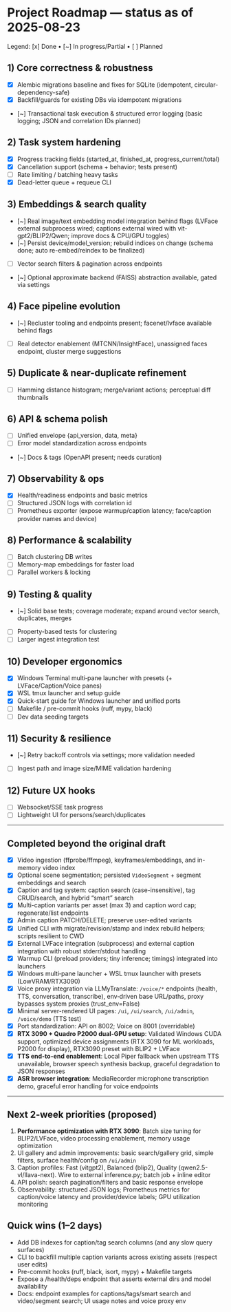 # Project Roadmap — status as of 2025-08-23

Legend: [x] Done • [~] In progress/Partial • [ ] Planned

## 1) Core correctness & robustness
- [x] Alembic migrations baseline and fixes for SQLite (idempotent, circular-dependency-safe)
- [x] Backfill/guards for existing DBs via idempotent migrations
- [~] Transactional task execution & structured error logging (basic logging; JSON and correlation IDs planned)

## 2) Task system hardening
- [x] Progress tracking fields (started_at, finished_at, progress_current/total)
- [x] Cancellation support (schema + behavior; tests present)
- [ ] Rate limiting / batching heavy tasks
- [x] Dead-letter queue + requeue CLI

## 3) Embeddings & search quality
- [~] Real image/text embedding model integration behind flags (LVFace external subprocess wired; captions external wired with vit-gpt2/BLIP2/Qwen; improve docs & CPU/GPU toggles)
- [~] Persist device/model_version; rebuild indices on change (schema done; auto re-embed/reindex to be finalized)
- [ ] Vector search filters & pagination across endpoints
- [~] Optional approximate backend (FAISS) abstraction available, gated via settings

## 4) Face pipeline evolution
- [~] Recluster tooling and endpoints present; facenet/lvface available behind flags
- [ ] Real detector enablement (MTCNN/InsightFace), unassigned faces endpoint, cluster merge suggestions

## 5) Duplicate & near-duplicate refinement
- [ ] Hamming distance histogram; merge/variant actions; perceptual diff thumbnails

## 6) API & schema polish
- [ ] Unified envelope {api_version, data, meta}
- [ ] Error model standardization across endpoints
- [~] Docs & tags (OpenAPI present; needs curation)

## 7) Observability & ops
- [x] Health/readiness endpoints and basic metrics
- [ ] Structured JSON logs with correlation id
- [ ] Prometheus exporter (expose warmup/caption latency; face/caption provider names and device)

## 8) Performance & scalability
- [ ] Batch clustering DB writes
- [ ] Memory-map embeddings for faster load
- [ ] Parallel workers & locking

## 9) Testing & quality
- [~] Solid base tests; coverage moderate; expand around vector search, duplicates, merges
- [ ] Property-based tests for clustering
- [ ] Larger ingest integration test

## 10) Developer ergonomics
- [x] Windows Terminal multi‑pane launcher with presets (+ LVFace/Caption/Voice panes)
- [x] WSL tmux launcher and setup guide
- [x] Quick-start guide for Windows launcher and unified ports
- [ ] Makefile / pre-commit hooks (ruff, mypy, black)
- [ ] Dev data seeding targets

## 11) Security & resilience
- [~] Retry backoff controls via settings; more validation needed
- [ ] Ingest path and image size/MIME validation hardening

## 12) Future UX hooks
- [ ] Websocket/SSE task progress
- [ ] Lightweight UI for persons/search/duplicates

---

## Completed beyond the original draft
- [x] Video ingestion (ffprobe/ffmpeg), keyframes/embeddings, and in-memory video index
- [x] Optional scene segmentation; persisted `VideoSegment` + segment embeddings and search
- [x] Caption and tag system: caption search (case-insensitive), tag CRUD/search, and hybrid “smart” search
- [x] Multi-caption variants per asset (max 3) and caption word cap; regenerate/list endpoints
- [x] Admin caption PATCH/DELETE; preserve user-edited variants
- [x] Unified CLI with migrate/revision/stamp and index rebuild helpers; scripts resilient to CWD
- [x] External LVFace integration (subprocess) and external caption integration with robust stderr/stdout handling
- [x] Warmup CLI (preload providers; tiny inference; timings) integrated into launchers
- [x] Windows multi‑pane launcher + WSL tmux launcher with presets (LowVRAM/RTX3090)
- [x] Voice proxy integration via LLMyTranslate: `/voice/*` endpoints (health, TTS, conversation, transcribe), env‑driven base URL/paths, proxy bypasses system proxies (trust_env=False)
- [x] Minimal server-rendered UI pages: `/ui`, `/ui/search`, `/ui/admin`, `/voice/demo` (TTS test)
- [x] Port standardization: API on 8002; Voice on 8001 (overridable)
- [x] **RTX 3090 + Quadro P2000 dual-GPU setup**: Validated Windows CUDA support, optimized device assignments (RTX 3090 for ML workloads, P2000 for display), RTX3090 preset with BLIP2 + LVFace
- [x] **TTS end-to-end enablement**: Local Piper fallback when upstream TTS unavailable, browser speech synthesis backup, graceful degradation to JSON responses
- [x] **ASR browser integration**: MediaRecorder microphone transcription demo, graceful error handling for voice endpoints

---

## Next 2-week priorities (proposed)
1) **Performance optimization with RTX 3090**: Batch size tuning for BLIP2/LVFace, video processing enablement, memory usage optimization
2) UI gallery and admin improvements: basic search/gallery grid, simple filters, surface health/config on `/ui/admin`
3) Caption profiles: Fast (vitgpt2), Balanced (blip2), Quality (qwen2.5-vl/llava-next). Wire to external inference.py; batch job + inline editor
4) API polish: search pagination/filters and basic response envelope
5) Observability: structured JSON logs; Prometheus metrics for caption/voice latency and provider/device labels; GPU utilization monitoring

## Quick wins (1–2 days)
- Add DB indexes for caption/tag search columns (and any slow query surfaces)
- CLI to backfill multiple caption variants across existing assets (respect user edits)
- Pre-commit hooks (ruff, black, isort, mypy) + Makefile targets
- Expose a /health/deps endpoint that asserts external dirs and model availability
- Docs: endpoint examples for captions/tags/smart search and video/segment search; UI usage notes and voice proxy env

